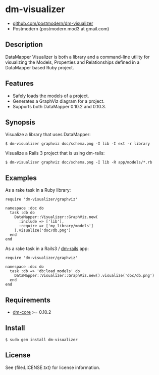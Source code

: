 # dm-visualizer

* [github.com/postmodern/dm-visualizer](http://github.com/postmodern/dm-visualizer/)
* Postmodern (postmodern.mod3 at gmail.com)

## Description

DataMapper Visualizer is both a library and a command-line utility for
visualizing the Models, Properties and Relationships defined in a
DataMapper based Ruby project.

## Features

* Safely loads the models of a project.
* Generates a GraphViz diagram for a project.
* Supports both DataMapper 0.10.2 and 0.10.3.

## Synopsis

Visualize a library that uses DataMapper:

    $ dm-visualizer graphviz doc/schema.png -I lib -I ext -r library

Visualize a Rails 3 project that is using dm-rails:

    $ dm-visualizer graphviz doc/schema.png -I lib -R app/models/*.rb

## Examples

As a rake task in a Ruby library:

    require 'dm-visualizer/graphviz'

    namespace :doc do
      task :db do
        DataMapper::Visualizer::GraphViz.new(
          :include => ['lib'],
          :require => ['my_library/models']
        ).visualize('doc/db.png')
      end
    end

As a rake task in a Rails3 / [dm-rails](http://github.com/datamapper/dm-rails) app:

    require 'dm-visualizer/graphviz'

    namespace :doc do
      task :db => 'db:load_models' do
        DataMapper::Visualizer::GraphViz.new().visualize('doc/db.png')
      end
    end

## Requirements

* [dm-core](http://github.com/datamapper/dm-core) >= 0.10.2

## Install

    $ sudo gem install dm-visualizer

## License

See {file:LICENSE.txt} for license information.

